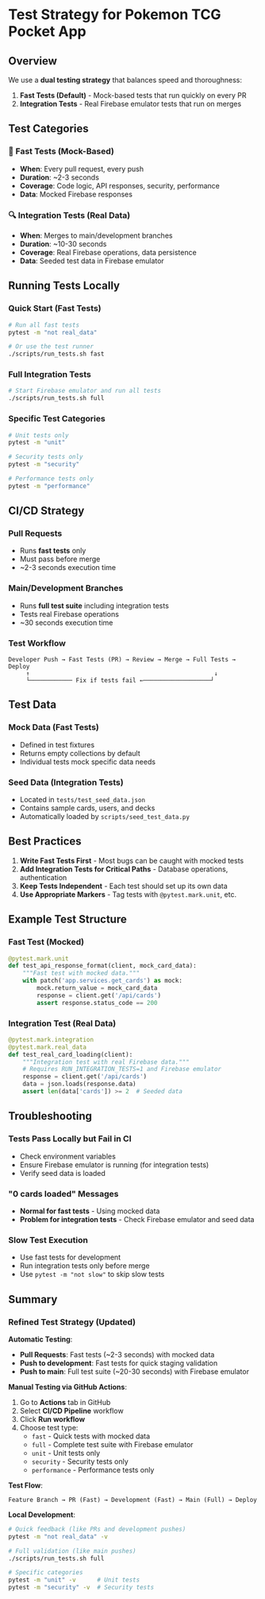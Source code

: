 # Test Strategy for Pokemon TCG Pocket App

## Overview

We use a **dual testing strategy** that balances speed and thoroughness:

1. **Fast Tests (Default)** - Mock-based tests that run quickly on every PR
2. **Integration Tests** - Real Firebase emulator tests that run on merges

## Test Categories

### 🚀 Fast Tests (Mock-Based)
- **When**: Every pull request, every push
- **Duration**: ~2-3 seconds
- **Coverage**: Code logic, API responses, security, performance
- **Data**: Mocked Firebase responses

### 🔍 Integration Tests (Real Data)
- **When**: Merges to main/development branches
- **Duration**: ~10-30 seconds
- **Coverage**: Real Firebase operations, data persistence
- **Data**: Seeded test data in Firebase emulator

## Running Tests Locally

### Quick Start (Fast Tests)
```bash
# Run all fast tests
pytest -m "not real_data"

# Or use the test runner
./scripts/run_tests.sh fast
```

### Full Integration Tests
```bash
# Start Firebase emulator and run all tests
./scripts/run_tests.sh full
```

### Specific Test Categories
```bash
# Unit tests only
pytest -m "unit"

# Security tests only
pytest -m "security"

# Performance tests only
pytest -m "performance"
```

## CI/CD Strategy

### Pull Requests
- Runs **fast tests** only
- Must pass before merge
- ~2-3 seconds execution time

### Main/Development Branches
- Runs **full test suite** including integration tests
- Tests real Firebase operations
- ~30 seconds execution time

### Test Workflow
```
Developer Push → Fast Tests (PR) → Review → Merge → Full Tests → Deploy
     ↑                                                    ↓
     └──────────── Fix if tests fail ←───────────────────┘
```

## Test Data

### Mock Data (Fast Tests)
- Defined in test fixtures
- Returns empty collections by default
- Individual tests mock specific data needs

### Seed Data (Integration Tests)
- Located in `tests/test_seed_data.json`
- Contains sample cards, users, and decks
- Automatically loaded by `scripts/seed_test_data.py`

## Best Practices

1. **Write Fast Tests First** - Most bugs can be caught with mocked tests
2. **Add Integration Tests for Critical Paths** - Database operations, authentication
3. **Keep Tests Independent** - Each test should set up its own data
4. **Use Appropriate Markers** - Tag tests with `@pytest.mark.unit`, etc.

## Example Test Structure

### Fast Test (Mocked)
```python
@pytest.mark.unit
def test_api_response_format(client, mock_card_data):
    """Fast test with mocked data."""
    with patch('app.services.get_cards') as mock:
        mock.return_value = mock_card_data
        response = client.get('/api/cards')
        assert response.status_code == 200
```

### Integration Test (Real Data)
```python
@pytest.mark.integration
@pytest.mark.real_data
def test_real_card_loading(client):
    """Integration test with real Firebase data."""
    # Requires RUN_INTEGRATION_TESTS=1 and Firebase emulator
    response = client.get('/api/cards')
    data = json.loads(response.data)
    assert len(data['cards']) >= 2  # Seeded data
```

## Troubleshooting

### Tests Pass Locally but Fail in CI
- Check environment variables
- Ensure Firebase emulator is running (for integration tests)
- Verify seed data is loaded

### "0 cards loaded" Messages
- **Normal for fast tests** - Using mocked data
- **Problem for integration tests** - Check Firebase emulator and seed data

### Slow Test Execution
- Use fast tests for development
- Run integration tests only before merge
- Use `pytest -m "not slow"` to skip slow tests

## Summary

### Refined Test Strategy (Updated)

**Automatic Testing**:
- **Pull Requests**: Fast tests (~2-3 seconds) with mocked data
- **Push to development**: Fast tests for quick staging validation  
- **Push to main**: Full test suite (~20-30 seconds) with Firebase emulator

**Manual Testing via GitHub Actions**:
1. Go to **Actions** tab in GitHub
2. Select **CI/CD Pipeline** workflow  
3. Click **Run workflow**
4. Choose test type:
   - `fast` - Quick tests with mocked data
   - `full` - Complete test suite with Firebase emulator
   - `unit` - Unit tests only
   - `security` - Security tests only
   - `performance` - Performance tests only

**Test Flow**:
```
Feature Branch → PR (Fast) → Development (Fast) → Main (Full) → Deploy
```

**Local Development**:
```bash
# Quick feedback (like PRs and development pushes)
pytest -m "not real_data" -v

# Full validation (like main pushes) 
./scripts/run_tests.sh full

# Specific categories
pytest -m "unit" -v      # Unit tests
pytest -m "security" -v  # Security tests
```